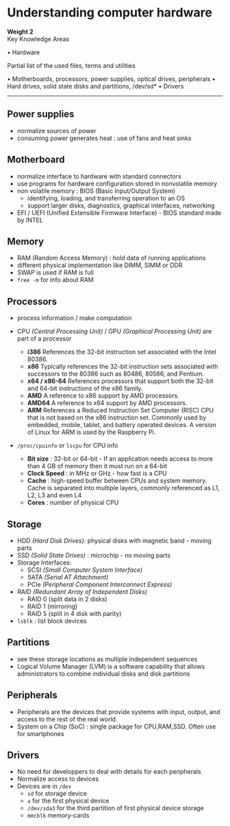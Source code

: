 # Understanding computer hardware

**Weight 2**\
Key Knowledge Areas

• Hardware

Partial list of the used files, terms and utilities

• Motherboards, processors, power supplies, optical drives, peripherals
• Hard drives, solid state disks and partitions, /dev/sd*
• Drivers

---

## Power supplies

- normalize sources of power
- consuming power generates heat : use of fans and heat sinks

## Motherboard

- normalize interface to hardware with standard connectors
- use programs for hardware configuration stored in nonvolatile memory
- non volatile memory : BIOS (Basic Input/Output System)
  - identifying, loading, and transferring operation to an OS
  - support larger disks, diagnostics, graphical interfaces, networking
- EFI / UEFI (Unified Extensible Firmware Interface) - BIOS standard made by INTEL

## Memory

- RAM (Random Access Memory) : hold data of running applications
- different physical implementation like DIMM, SIMM or DDR
- SWAP is used if RAM is full
- `free -m` for info about RAM

## Processors

- process information / make computation
- CPU *(Central Processing Unit)* / GPU *(Graphical Processing Unit)* are part of a processor
  - **i386**
References the 32-bit instruction set associated with the Intel 80386.
  - **x86**
Typically references the 32-bit instruction sets associated with successors to the 80386 such as
80486, 80586, and Pentium.
  - **x64 / x86-64**
References processors that support both the 32-bit and 64-bit instructions of the x86 family.
  - **AMD**
A reference to x86 support by AMD processors.
  - **AMD64**
A reference to x64 support by AMD processors.
  - **ARM**
References a Reduced Instruction Set Computer (RISC) CPU that is not based on the x86
instruction set. Commonly used by embedded, mobile, tablet, and battery operated devices. A
version of Linux for ARM is used by the Raspberry Pi.

- `/proc/cpuinfo` or `lscpu` for CPU info
  - **Bit size** : 32-bit or 64-bit - If an application needs access to more than 4 GB of memory then it must run on a 64-bit
  - **Clock Speed** : in MHz or GHz - how fast is a CPU
  - **Cache** : high-speed buffer between CPUs and system memory. Cache is separated into
multiple layers, commonly referenced as L1, L2, L3 and even L4
  - **Cores** : number of physical CPU

## Storage

- HDD *(Hard Disk Drives)*: physical disks with magnetic band - moving parts
- SSD *(Solid State Drives)* : microchip - no moving parts
- Storage Interfaces:
  - SCSI *(Small Computer System Interface)*
  - SATA *(Serial AT Attachment)*
  - PCIe *(Peripheral Component Interconnect Express)*
- RAID *(Redundant Array of Independent Disks)*
  - RAID 0 (split data in 2 disks)
  - RAID 1 (mirroring)
  - RAID 5 (split in 4 disk with parity)
- `lsblk` : list block devices

## Partitions

- see these storage locations as multiple independent sequences
- Logical Volume Manager (LVM) is a software capability that allows administrators
to combine individual disks and disk partitions

## Peripherals

- Peripherals are the devices that provide systems with input, output, and access to the rest of the real world.
- System on a Chip (SoC) : single package for CPU,RAM,SSD. Often use for smartphones

## Drivers

- No need for developpers to deal with details for each peripherals
- Normalize access to devices
- Devices are in `/dev`
  - `sd` for storage device
  - `a` for the first physical device
  - `/dev/sda3` for the third partition of first physical device storage
  - `mmcblk` memory-cards
